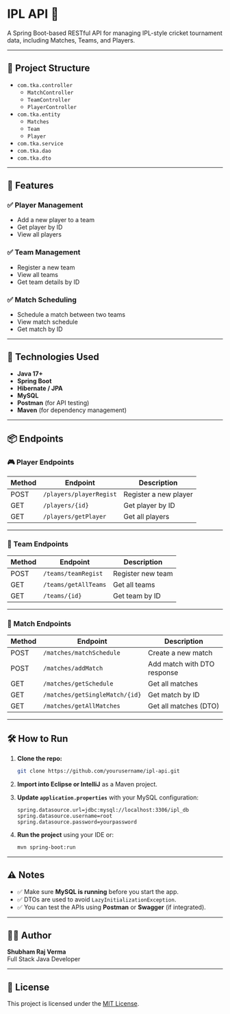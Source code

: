 # IPL API 🏏

A Spring Boot-based RESTful API for managing IPL-style cricket tournament data, including Matches, Teams, and Players.

---

## 📁 Project Structure

- `com.tka.controller`
  - `MatchController`
  - `TeamController`
  - `PlayerController`
- `com.tka.entity`
  - `Matches`
  - `Team`
  - `Player`
- `com.tka.service`
- `com.tka.dao`
- `com.tka.dto`

---

## 🚀 Features

### ✅ Player Management
- Add a new player to a team
- Get player by ID
- View all players

### ✅ Team Management
- Register a new team
- View all teams
- Get team details by ID

### ✅ Match Scheduling
- Schedule a match between two teams
- View match schedule
- Get match by ID

---

## 🧪 Technologies Used

- **Java 17+**
- **Spring Boot**
- **Hibernate / JPA**
- **MySQL**
- **Postman** (for API testing)
- **Maven** (for dependency management)

---

## 📦 Endpoints

### 🎮 Player Endpoints

| Method | Endpoint                 | Description           |
|--------|--------------------------|-----------------------|
| POST   | `/players/playerRegist`  | Register a new player |
| GET    | `/players/{id}`          | Get player by ID      |
| GET    | `/players/getPlayer`     | Get all players       |

---

### 🏏 Team Endpoints

| Method | Endpoint                 | Description        |
|--------|--------------------------|--------------------|
| POST   | `/teams/teamRegist`      | Register new team  |
| GET    | `/teams/getAllTeams`     | Get all teams      |
| GET    | `/teams/{id}`            | Get team by ID     |

---

### 📅 Match Endpoints

| Method | Endpoint                         | Description                 |
|--------|----------------------------------|-----------------------------|
| POST   | `/matches/matchSchedule`         | Create a new match          |
| POST   | `/matches/addMatch`              | Add match with DTO response |
| GET    | `/matches/getSchedule`           | Get all matches             |
| GET    | `/matches/getSingleMatch/{id}`   | Get match by ID             |
| GET    | `/matches/getAllMatches`         | Get all matches (DTO)       |

---

## 🛠 How to Run

1. **Clone the repo:**

    ```bash
    git clone https://github.com/yourusername/ipl-api.git
    ```

2. **Import into Eclipse or IntelliJ** as a Maven project.

3. **Update `application.properties`** with your MySQL configuration:

    ```properties
    spring.datasource.url=jdbc:mysql://localhost:3306/ipl_db
    spring.datasource.username=root
    spring.datasource.password=yourpassword
    ```

4. **Run the project** using your IDE or:

    ```bash
    mvn spring-boot:run
    ```

---

## ⚠️ Notes

- ✅ Make sure **MySQL is running** before you start the app.
- ✅ DTOs are used to avoid `LazyInitializationException`.
- ✅ You can test the APIs using **Postman** or **Swagger** (if integrated).

---

## 👨‍💻 Author

**Shubham Raj Verma**  
Full Stack Java Developer

---

## 📄 License

This project is licensed under the [MIT License](LICENSE).
